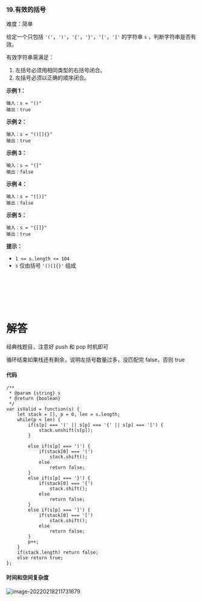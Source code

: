 ### 19.有效的括号

难度：简单

给定一个只包括 `'('`，`')'`，`'{'`，`'}'`，`'['`，`']'` 的字符串 `s` ，判断字符串是否有效。

有效字符串需满足：

1. 左括号必须用相同类型的右括号闭合。
2. 左括号必须以正确的顺序闭合。

 

**示例 1：**

```
输入：s = "()"
输出：true
```

**示例 2：**

```
输入：s = "()[]{}"
输出：true
```

**示例 3：**

```
输入：s = "(]"
输出：false
```

**示例 4：**

```
输入：s = "([)]"
输出：false
```

**示例 5：**

```
输入：s = "{[]}"
输出：true
```

 

**提示：**

- `1 <= s.length <= 104`
- `s` 仅由括号 `'()[]{}'` 组成

<br></br>

<br></br>

# 解答

经典栈题目，注意好 push 和 pop 时机即可

循环结束如果栈还有剩余，说明左括号数量过多，没匹配完 false，否则 true



#### 代码

```
/**
 * @param {string} s
 * @return {boolean}
 */
var isValid = function(s) {
    let stack = [], p = 0, len = s.length;
    while(p < len) {
        if(s[p] === '(' || s[p] === '{' || s[p] === '[') {
            stack.unshift(s[p]);
        }
            
        else if(s[p] === ')') {
            if(stack[0] === '(')
                stack.shift();
            else
                return false;
        }
        else if(s[p] === '}') {
            if(stack[0] === '{')
                stack.shift();
            else
                return false;
        }
        else if(s[p] === ']') {
            if(stack[0] === '[')
                stack.shift();
            else
                return false;
        }
        p++;
    }
    if(stack.length) return false;
    else return true;
};
```



#### 时间和空间复杂度

![image-20220218211731679](https://gitee.com/zjc13544361063/zjc-markdown-picture/raw/master/image-20220218211731679.png)